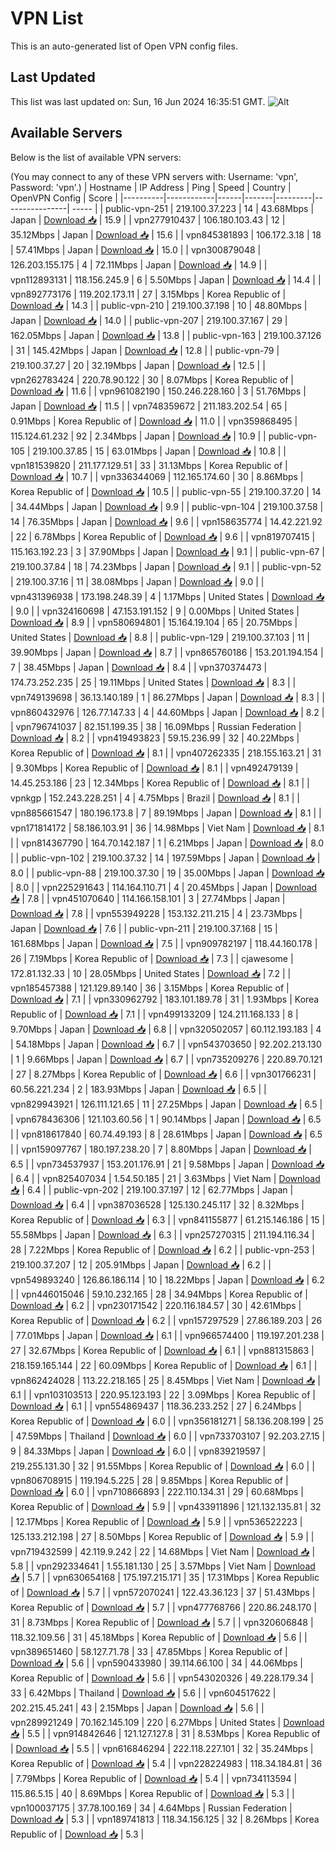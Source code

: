 # VPN List

This is an auto-generated list of Open VPN config files.

## Last Updated

This list was last updated on: Sun, 16 Jun 2024 16:35:51 GMT.
![Alt](https://repobeats.axiom.co/api/embed/186b98318ef1479477931607c1ad7d823f12451f.svg "Repobeats analytics image")

## Available Servers

Below is the list of available VPN servers:

(You may connect to any of these VPN servers with: Username: 'vpn', Password: 'vpn'.)
| Hostname | IP Address | Ping | Speed | Country | OpenVPN Config | Score |
|----------|------------|------|-------|---------|----------------| ----- |
| public-vpn-251 | 219.100.37.223 | 14 | 43.68Mbps | Japan | [Download 📥](./configs/server_0_JP.ovpn) | 15.9 |
| vpn277910437 | 106.180.103.43 | 12 | 35.12Mbps | Japan | [Download 📥](./configs/server_1_JP.ovpn) | 15.6 |
| vpn845381893 | 106.172.3.18 | 18 | 57.41Mbps | Japan | [Download 📥](./configs/server_2_JP.ovpn) | 15.0 |
| vpn300879048 | 126.203.155.175 | 4 | 72.11Mbps | Japan | [Download 📥](./configs/server_3_JP.ovpn) | 14.9 |
| vpn112893131 | 118.156.245.9 | 6 | 5.50Mbps | Japan | [Download 📥](./configs/server_4_JP.ovpn) | 14.4 |
| vpn892773176 | 119.202.173.11 | 27 | 3.15Mbps | Korea Republic of | [Download 📥](./configs/server_5_KR.ovpn) | 14.3 |
| public-vpn-210 | 219.100.37.198 | 10 | 48.80Mbps | Japan | [Download 📥](./configs/server_6_JP.ovpn) | 14.0 |
| public-vpn-207 | 219.100.37.167 | 29 | 162.05Mbps | Japan | [Download 📥](./configs/server_7_JP.ovpn) | 13.8 |
| public-vpn-163 | 219.100.37.126 | 31 | 145.42Mbps | Japan | [Download 📥](./configs/server_8_JP.ovpn) | 12.8 |
| public-vpn-79 | 219.100.37.27 | 20 | 32.19Mbps | Japan | [Download 📥](./configs/server_9_JP.ovpn) | 12.5 |
| vpn262783424 | 220.78.90.122 | 30 | 8.07Mbps | Korea Republic of | [Download 📥](./configs/server_10_KR.ovpn) | 11.6 |
| vpn961082190 | 150.246.228.160 | 3 | 51.76Mbps | Japan | [Download 📥](./configs/server_11_JP.ovpn) | 11.5 |
| vpn748359672 | 211.183.202.54 | 65 | 0.91Mbps | Korea Republic of | [Download 📥](./configs/server_12_KR.ovpn) | 11.0 |
| vpn359868495 | 115.124.61.232 | 92 | 2.34Mbps | Japan | [Download 📥](./configs/server_13_JP.ovpn) | 10.9 |
| public-vpn-105 | 219.100.37.85 | 15 | 63.01Mbps | Japan | [Download 📥](./configs/server_14_JP.ovpn) | 10.8 |
| vpn181539820 | 211.177.129.51 | 33 | 31.13Mbps | Korea Republic of | [Download 📥](./configs/server_15_KR.ovpn) | 10.7 |
| vpn336344069 | 112.165.174.60 | 30 | 8.86Mbps | Korea Republic of | [Download 📥](./configs/server_16_KR.ovpn) | 10.5 |
| public-vpn-55 | 219.100.37.20 | 14 | 34.44Mbps | Japan | [Download 📥](./configs/server_17_JP.ovpn) | 9.9 |
| public-vpn-104 | 219.100.37.58 | 14 | 76.35Mbps | Japan | [Download 📥](./configs/server_18_JP.ovpn) | 9.6 |
| vpn158635774 | 14.42.221.92 | 22 | 6.78Mbps | Korea Republic of | [Download 📥](./configs/server_19_KR.ovpn) | 9.6 |
| vpn819707415 | 115.163.192.23 | 3 | 37.90Mbps | Japan | [Download 📥](./configs/server_20_JP.ovpn) | 9.1 |
| public-vpn-67 | 219.100.37.84 | 18 | 74.23Mbps | Japan | [Download 📥](./configs/server_21_JP.ovpn) | 9.1 |
| public-vpn-52 | 219.100.37.16 | 11 | 38.08Mbps | Japan | [Download 📥](./configs/server_22_JP.ovpn) | 9.0 |
| vpn431396938 | 173.198.248.39 | 4 | 1.17Mbps | United States | [Download 📥](./configs/server_23_US.ovpn) | 9.0 |
| vpn324160698 | 47.153.191.152 | 9 | 0.00Mbps | United States | [Download 📥](./configs/server_24_US.ovpn) | 8.9 |
| vpn580694801 | 15.164.19.104 | 65 | 20.75Mbps | United States | [Download 📥](./configs/server_25_US.ovpn) | 8.8 |
| public-vpn-129 | 219.100.37.103 | 11 | 39.90Mbps | Japan | [Download 📥](./configs/server_26_JP.ovpn) | 8.7 |
| vpn865760186 | 153.201.194.154 | 7 | 38.45Mbps | Japan | [Download 📥](./configs/server_27_JP.ovpn) | 8.4 |
| vpn370374473 | 174.73.252.235 | 25 | 19.11Mbps | United States | [Download 📥](./configs/server_28_US.ovpn) | 8.3 |
| vpn749139698 | 36.13.140.189 | 1 | 86.27Mbps | Japan | [Download 📥](./configs/server_29_JP.ovpn) | 8.3 |
| vpn860432976 | 126.77.147.33 | 4 | 44.60Mbps | Japan | [Download 📥](./configs/server_30_JP.ovpn) | 8.2 |
| vpn796741037 | 82.151.199.35 | 38 | 16.09Mbps | Russian Federation | [Download 📥](./configs/server_31_RU.ovpn) | 8.2 |
| vpn419493823 | 59.15.236.99 | 32 | 40.22Mbps | Korea Republic of | [Download 📥](./configs/server_32_KR.ovpn) | 8.1 |
| vpn407262335 | 218.155.163.21 | 31 | 9.30Mbps | Korea Republic of | [Download 📥](./configs/server_33_KR.ovpn) | 8.1 |
| vpn492479139 | 14.45.253.186 | 23 | 12.34Mbps | Korea Republic of | [Download 📥](./configs/server_34_KR.ovpn) | 8.1 |
| vpnkgp | 152.243.228.251 | 4 | 4.75Mbps | Brazil | [Download 📥](./configs/server_35_BR.ovpn) | 8.1 |
| vpn885661547 | 180.196.173.8 | 7 | 89.19Mbps | Japan | [Download 📥](./configs/server_36_JP.ovpn) | 8.1 |
| vpn171814172 | 58.186.103.91 | 36 | 14.98Mbps | Viet Nam | [Download 📥](./configs/server_37_VN.ovpn) | 8.1 |
| vpn814367790 | 164.70.142.187 | 1 | 6.21Mbps | Japan | [Download 📥](./configs/server_38_JP.ovpn) | 8.0 |
| public-vpn-102 | 219.100.37.32 | 14 | 197.59Mbps | Japan | [Download 📥](./configs/server_39_JP.ovpn) | 8.0 |
| public-vpn-88 | 219.100.37.30 | 19 | 35.00Mbps | Japan | [Download 📥](./configs/server_40_JP.ovpn) | 8.0 |
| vpn225291643 | 114.164.110.71 | 4 | 20.45Mbps | Japan | [Download 📥](./configs/server_41_JP.ovpn) | 7.8 |
| vpn451070640 | 114.166.158.101 | 3 | 27.74Mbps | Japan | [Download 📥](./configs/server_42_JP.ovpn) | 7.8 |
| vpn553949228 | 153.132.211.215 | 4 | 23.73Mbps | Japan | [Download 📥](./configs/server_43_JP.ovpn) | 7.6 |
| public-vpn-211 | 219.100.37.168 | 15 | 161.68Mbps | Japan | [Download 📥](./configs/server_44_JP.ovpn) | 7.5 |
| vpn909782197 | 118.44.160.178 | 26 | 7.19Mbps | Korea Republic of | [Download 📥](./configs/server_45_KR.ovpn) | 7.3 |
| cjawesome | 172.81.132.33 | 10 | 28.05Mbps | United States | [Download 📥](./configs/server_46_US.ovpn) | 7.2 |
| vpn185457388 | 121.129.89.140 | 36 | 3.15Mbps | Korea Republic of | [Download 📥](./configs/server_47_KR.ovpn) | 7.1 |
| vpn330962792 | 183.101.189.78 | 31 | 1.93Mbps | Korea Republic of | [Download 📥](./configs/server_48_KR.ovpn) | 7.1 |
| vpn499133209 | 124.211.168.133 | 8 | 9.70Mbps | Japan | [Download 📥](./configs/server_49_JP.ovpn) | 6.8 |
| vpn320502057 | 60.112.193.183 | 4 | 54.18Mbps | Japan | [Download 📥](./configs/server_50_JP.ovpn) | 6.7 |
| vpn543703650 | 92.202.213.130 | 1 | 9.66Mbps | Japan | [Download 📥](./configs/server_51_JP.ovpn) | 6.7 |
| vpn735209276 | 220.89.70.121 | 27 | 8.27Mbps | Korea Republic of | [Download 📥](./configs/server_52_KR.ovpn) | 6.6 |
| vpn301766231 | 60.56.221.234 | 2 | 183.93Mbps | Japan | [Download 📥](./configs/server_53_JP.ovpn) | 6.5 |
| vpn829943921 | 126.111.121.65 | 11 | 27.25Mbps | Japan | [Download 📥](./configs/server_54_JP.ovpn) | 6.5 |
| vpn678436306 | 121.103.60.56 | 1 | 90.14Mbps | Japan | [Download 📥](./configs/server_55_JP.ovpn) | 6.5 |
| vpn818617840 | 60.74.49.193 | 8 | 28.61Mbps | Japan | [Download 📥](./configs/server_56_JP.ovpn) | 6.5 |
| vpn159097767 | 180.197.238.20 | 7 | 8.80Mbps | Japan | [Download 📥](./configs/server_57_JP.ovpn) | 6.5 |
| vpn734537937 | 153.201.176.91 | 21 | 9.58Mbps | Japan | [Download 📥](./configs/server_58_JP.ovpn) | 6.4 |
| vpn825407034 | 1.54.50.185 | 21 | 3.63Mbps | Viet Nam | [Download 📥](./configs/server_59_VN.ovpn) | 6.4 |
| public-vpn-202 | 219.100.37.197 | 12 | 62.77Mbps | Japan | [Download 📥](./configs/server_60_JP.ovpn) | 6.4 |
| vpn387036528 | 125.130.245.117 | 32 | 8.32Mbps | Korea Republic of | [Download 📥](./configs/server_61_KR.ovpn) | 6.3 |
| vpn841155877 | 61.215.146.186 | 15 | 55.58Mbps | Japan | [Download 📥](./configs/server_62_JP.ovpn) | 6.3 |
| vpn257270315 | 211.194.116.34 | 28 | 7.22Mbps | Korea Republic of | [Download 📥](./configs/server_63_KR.ovpn) | 6.2 |
| public-vpn-253 | 219.100.37.207 | 12 | 205.91Mbps | Japan | [Download 📥](./configs/server_64_JP.ovpn) | 6.2 |
| vpn549893240 | 126.86.186.114 | 10 | 18.22Mbps | Japan | [Download 📥](./configs/server_65_JP.ovpn) | 6.2 |
| vpn446015046 | 59.10.232.165 | 28 | 34.94Mbps | Korea Republic of | [Download 📥](./configs/server_66_KR.ovpn) | 6.2 |
| vpn230171542 | 220.116.184.57 | 30 | 42.61Mbps | Korea Republic of | [Download 📥](./configs/server_67_KR.ovpn) | 6.2 |
| vpn157297529 | 27.86.189.203 | 26 | 77.01Mbps | Japan | [Download 📥](./configs/server_68_JP.ovpn) | 6.1 |
| vpn966574400 | 119.197.201.238 | 27 | 32.67Mbps | Korea Republic of | [Download 📥](./configs/server_69_KR.ovpn) | 6.1 |
| vpn881315863 | 218.159.165.144 | 22 | 60.09Mbps | Korea Republic of | [Download 📥](./configs/server_70_KR.ovpn) | 6.1 |
| vpn862424028 | 113.22.218.165 | 25 | 8.45Mbps | Viet Nam | [Download 📥](./configs/server_71_VN.ovpn) | 6.1 |
| vpn103103513 | 220.95.123.193 | 22 | 3.09Mbps | Korea Republic of | [Download 📥](./configs/server_72_KR.ovpn) | 6.1 |
| vpn554869437 | 118.36.233.252 | 27 | 6.24Mbps | Korea Republic of | [Download 📥](./configs/server_73_KR.ovpn) | 6.0 |
| vpn356181271 | 58.136.208.199 | 25 | 47.59Mbps | Thailand | [Download 📥](./configs/server_74_TH.ovpn) | 6.0 |
| vpn733703107 | 92.203.27.15 | 9 | 84.33Mbps | Japan | [Download 📥](./configs/server_75_JP.ovpn) | 6.0 |
| vpn839219597 | 219.255.131.30 | 32 | 91.55Mbps | Korea Republic of | [Download 📥](./configs/server_76_KR.ovpn) | 6.0 |
| vpn806708915 | 119.194.5.225 | 28 | 9.85Mbps | Korea Republic of | [Download 📥](./configs/server_77_KR.ovpn) | 6.0 |
| vpn710866893 | 222.110.134.31 | 29 | 60.68Mbps | Korea Republic of | [Download 📥](./configs/server_78_KR.ovpn) | 5.9 |
| vpn433911896 | 121.132.135.81 | 32 | 12.17Mbps | Korea Republic of | [Download 📥](./configs/server_79_KR.ovpn) | 5.9 |
| vpn536522223 | 125.133.212.198 | 27 | 8.50Mbps | Korea Republic of | [Download 📥](./configs/server_80_KR.ovpn) | 5.9 |
| vpn719432599 | 42.119.9.242 | 22 | 14.68Mbps | Viet Nam | [Download 📥](./configs/server_81_VN.ovpn) | 5.8 |
| vpn292334641 | 1.55.181.130 | 25 | 3.57Mbps | Viet Nam | [Download 📥](./configs/server_82_VN.ovpn) | 5.7 |
| vpn630654168 | 175.197.215.171 | 35 | 17.31Mbps | Korea Republic of | [Download 📥](./configs/server_83_KR.ovpn) | 5.7 |
| vpn572070241 | 122.43.36.123 | 37 | 51.43Mbps | Korea Republic of | [Download 📥](./configs/server_84_KR.ovpn) | 5.7 |
| vpn477768766 | 220.86.248.170 | 31 | 8.73Mbps | Korea Republic of | [Download 📥](./configs/server_85_KR.ovpn) | 5.7 |
| vpn320606848 | 118.32.109.56 | 31 | 45.18Mbps | Korea Republic of | [Download 📥](./configs/server_86_KR.ovpn) | 5.6 |
| vpn389651460 | 58.127.71.78 | 33 | 47.85Mbps | Korea Republic of | [Download 📥](./configs/server_87_KR.ovpn) | 5.6 |
| vpn590433980 | 39.114.66.100 | 34 | 44.06Mbps | Korea Republic of | [Download 📥](./configs/server_88_KR.ovpn) | 5.6 |
| vpn543020326 | 49.228.179.34 | 33 | 6.42Mbps | Thailand | [Download 📥](./configs/server_89_TH.ovpn) | 5.6 |
| vpn604517622 | 202.215.45.241 | 43 | 2.15Mbps | Japan | [Download 📥](./configs/server_90_JP.ovpn) | 5.6 |
| vpn289921249 | 70.162.145.109 | 220 | 6.27Mbps | United States | [Download 📥](./configs/server_91_US.ovpn) | 5.5 |
| vpn914842646 | 121.127.127.8 | 31 | 8.53Mbps | Korea Republic of | [Download 📥](./configs/server_92_KR.ovpn) | 5.5 |
| vpn616846294 | 222.118.227.101 | 32 | 35.24Mbps | Korea Republic of | [Download 📥](./configs/server_93_KR.ovpn) | 5.4 |
| vpn228224983 | 118.34.184.81 | 36 | 7.79Mbps | Korea Republic of | [Download 📥](./configs/server_94_KR.ovpn) | 5.4 |
| vpn734113594 | 115.86.5.15 | 40 | 8.69Mbps | Korea Republic of | [Download 📥](./configs/server_95_KR.ovpn) | 5.3 |
| vpn100037175 | 37.78.100.169 | 34 | 4.64Mbps | Russian Federation | [Download 📥](./configs/server_96_RU.ovpn) | 5.3 |
| vpn189741813 | 118.34.156.125 | 32 | 8.26Mbps | Korea Republic of | [Download 📥](./configs/server_97_KR.ovpn) | 5.3 |
